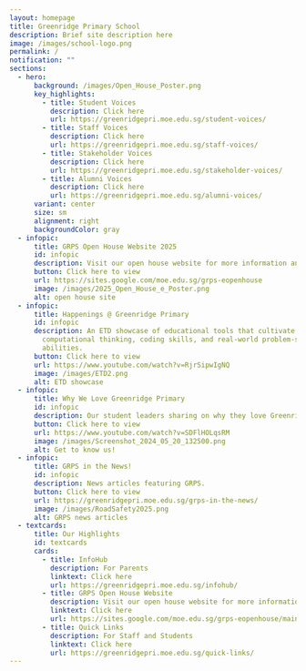 ```yaml
---
layout: homepage
title: Greenridge Primary School
description: Brief site description here
image: /images/school-logo.png
permalink: /
notification: ""
sections:
  - hero:
      background: /images/Open_House_Poster.png
      key_highlights:
        - title: Student Voices
          description: Click here
          url: https://greenridgepri.moe.edu.sg/student-voices/
        - title: Staff Voices
          description: Click here
          url: https://greenridgepri.moe.edu.sg/staff-voices/
        - title: Stakeholder Voices
          description: Click here
          url: https://greenridgepri.moe.edu.sg/stakeholder-voices/
        - title: Alumni Voices
          description: Click here
          url: https://greenridgepri.moe.edu.sg/alumni-voices/
      variant: center
      size: sm
      alignment: right
      backgroundColor: gray
  - infopic:
      title: GRPS Open House Website 2025
      id: infopic
      description: Visit our open house website for more information and to register.
      button: Click here to view
      url: https://sites.google.com/moe.edu.sg/grps-eopenhouse
      image: /images/2025_Open_House_e_Poster.png
      alt: open house site
  - infopic:
      title: Happenings @ Greenridge Primary
      id: infopic
      description: An ETD showcase of educational tools that cultivate students'
        computational thinking, coding skills, and real-world problem-solving
        abilities.
      button: Click here to view
      url: https://www.youtube.com/watch?v=RjrSipwIgNQ
      image: /images/ETD2.png
      alt: ETD showcase
  - infopic:
      title: Why We Love Greenridge Primary
      id: infopic
      description: Our student leaders sharing on why they love Greenridge Primary School.
      button: Click here to view
      url: https://www.youtube.com/watch?v=SDFlHOLqsRM
      image: /images/Screenshot_2024_05_20_132500.png
      alt: Get to know us!
  - infopic:
      title: GRPS in the News!
      id: infopic
      description: News articles featuring GRPS.
      button: Click here to view
      url: https://greenridgepri.moe.edu.sg/grps-in-the-news/
      image: /images/RoadSafety2025.png
      alt: GRPS news articles
  - textcards:
      title: Our Highlights
      id: textcards
      cards:
        - title: InfoHub
          description: For Parents
          linktext: Click here
          url: https://greenridgepri.moe.edu.sg/infohub/
        - title: GRPS Open House Website
          description: Visit our open house website for more information
          linktext: Click here
          url: https://sites.google.com/moe.edu.sg/grps-eopenhouse/main
        - title: Quick Links
          description: For Staff and Students
          linktext: Click here
          url: https://greenridgepri.moe.edu.sg/quick-links/
---
```

